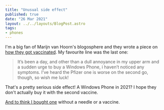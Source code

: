```yaml
---
title: "Unusual side effect"
published: true
date: "26 Mar 2021"
layout: ../../layouts/BlogPost.astro
tags:
- phones
---
```


I'm a big fan of Marijn van Hoorn's blogosphere and they wrote a piece on [how they got vaccinated](https://marijn.uk/thegarden/12021/03/vaccinated/). My favourite line was the last one:

> It’s been a day, and other than a dull annoyance in my upper arm and a sudden urge to buy a Windows Phone, i haven’t noticed any symptoms. I’ve heard the Pfizer one is worse on the second go, though, so wish me luck!

That's a pretty serious side effect! A Windows Phone in 2021? I hope they don't actually buy it with the second vaccine.

[And to think I bought one](/posts/my-phone-history/) without a needle or a vaccine.
